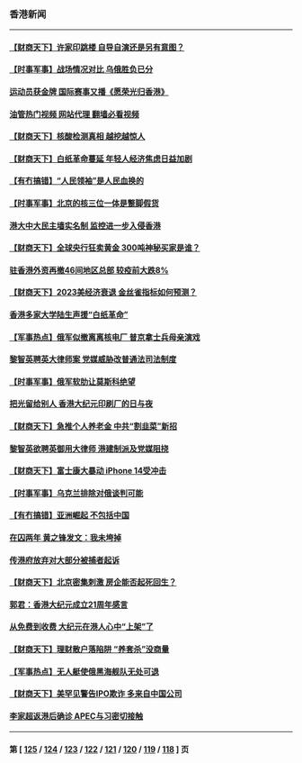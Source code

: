 ### 香港新闻
---
#### [【财商天下】许家印跳楼 自导自演还是另有意图？](../../pages/ncid1349362/n13879069.md?12061245) 
#### [【时事军事】战场情况对比 乌俄胜负已分](../../pages/ncid1349362/n13878317.md?12061245) 
#### [运动员获金牌 国际赛事又播《愿荣光归香港》](../../pages/ncid1349362/n13877945.md?12061245) 
#### [油管热门视频 网站代理 翻墙必看视频](http://138.2.39.72:81/youtube.html?epic-marker?12061245)
#### [【财商天下】核酸检测真相 越挖越惊人](../../pages/ncid1349362/n13877638.md?12061245) 
#### [【财商天下】白纸革命蔓延 年轻人经济焦虑日益加剧](../../pages/ncid1349362/n13876948.md?12061245) 
#### [【有冇搞错】“人民领袖”是人民血换的](../../pages/ncid1349362/n13876622.md?12061245) 
#### [【时事军事】北京的核三位一体是蹩脚假货](../../pages/ncid1349362/n13876506.md?12061245) 
#### [港大中大民主墙实名制 监控进一步入侵香港](../../pages/ncid1349362/n13876428.md?12061245) 
#### [【财商天下】全球央行狂卖黄金 300吨神秘买家是谁？](../../pages/ncid1349362/n13876296.md?12061245) 
#### [驻香港外资再撤46间地区总部 较疫前大跌8%](../../pages/ncid1349362/n13875261.md?12061245) 
#### [【财商天下】2023美经济衰退 金丝雀指标如何预测？](../../pages/ncid1349362/n13875601.md?12061245) 
#### [香港多家大学陆生声援“白纸革命”](../../pages/ncid1349362/n13875553.md?12061245) 
#### [【军事热点】俄军似撤离离核电厂 普京拿士兵母亲演戏](../../pages/ncid1349362/n13875362.md?12061245) 
#### [黎智英聘英大律师案 党媒威胁改普通法司法制度](../../pages/ncid1349362/n13874284.md?12061245) 
#### [【时事军事】俄军软肋让莫斯科绝望](../../pages/ncid1349362/n13873950.md?12061245) 
#### [把光留给别人 香港大纪元印刷厂的日与夜](../../pages/ncid1349362/n13873449.md?12061245) 
#### [【财商天下】急推个人养老金 中共“割韭菜”新招](../../pages/ncid1349362/n13873231.md?12061245) 
#### [黎智英欲聘英御用大律师 港建制派及党媒阻挠](../../pages/ncid1349362/n13872760.md?12061245) 
#### [【财商天下】富士康大暴动 iPhone 14受冲击](../../pages/ncid1349362/n13872454.md?12061245) 
#### [【时事军事】乌克兰排除对俄谈判可能](../../pages/ncid1349362/n13871784.md?12061245) 
#### [【有冇搞错】亚洲崛起 不包括中国](../../pages/ncid1349362/n13872087.md?12061245) 
#### [在囚两年 黄之锋发文：我未垮掉](../../pages/ncid1349362/n13872004.md?12061245) 
#### [传港府放弃对大部分被捕者起诉](../../pages/ncid1349362/n13871952.md?12061245) 
#### [【财商天下】北京密集刺激 房企能否起死回生？](../../pages/ncid1349362/n13871777.md?12061245) 
#### [郭君：香港大纪元成立21周年感言](../../pages/ncid1349362/n13871269.md?12061245) 
#### [从免费到收费 大纪元在港人心中“上架”了](../../pages/ncid1349362/n13871232.md?12061245) 
#### [【财商天下】理财散户落陷阱 “养套杀”没商量](../../pages/ncid1349362/n13871031.md?12061245) 
#### [【军事热点】无人艇使俄黑海舰队无处可退](../../pages/ncid1349362/n13870404.md?12061245) 
#### [【财商天下】美罕见警告IPO欺诈 多来自中国公司](../../pages/ncid1349362/n13870361.md?12061245) 
#### [李家超返港后确诊 APEC与习密切接触](../../pages/ncid1349362/n13869849.md?12061245) 

---
#### 第 [ [125](./125.md?12061245) / [124](./124.md?12061245) / [123](./123.md?12061245) / [122](./122.md?12061245) / [121](./121.md?12061245) / [120](./120.md?12061245) / [119](./119.md?12061245) / [118](./118.md?12061245) ] 页
